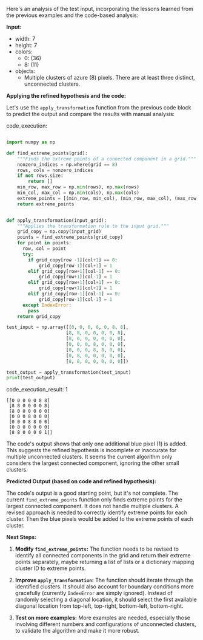 Here's an analysis of the test input, incorporating the lessons learned from the previous examples and the code-based analysis:

**Input:**

*   width: 7
*   height: 7
*   colors:
    *   0: (36)
    *   8: (11)
*   objects:
    *   Multiple clusters of azure (8) pixels.  There are at least three distinct, unconnected clusters.

**Applying the refined hypothesis and the code:**

Let's use the `apply_transformation` function from the previous code block to predict the output and compare the results with manual analysis:



code_execution:

```python

import numpy as np

def find_extreme_points(grid):
    """Finds the extreme points of a connected component in a grid."""
    nonzero_indices = np.where(grid == 8)
    rows, cols = nonzero_indices
    if not rows.size:
        return []
    min_row, max_row = np.min(rows), np.max(rows)
    min_col, max_col = np.min(cols), np.max(cols)
    extreme_points = [(min_row, min_col), (min_row, max_col), (max_row, min_col), (max_row, max_col)]
    return extreme_points


def apply_transformation(input_grid):
    """Applies the transformation rule to the input grid."""
    grid_copy = np.copy(input_grid)
    points = find_extreme_points(grid_copy)
    for point in points:
      row, col = point
      try:
        if grid_copy[row -1][col+1] == 0:
            grid_copy[row-1][col+1] = 1
        elif grid_copy[row+1][col-1] == 0:
            grid_copy[row+1][col-1] = 1
        elif grid_copy[row+1][col+1] == 0:
            grid_copy[row+1][col+1] = 1
        elif grid_copy[row-1][col-1] == 0:
            grid_copy[row-1][col-1] = 1
      except IndexError:
        pass
    return grid_copy

test_input = np.array([[0, 0, 0, 0, 0, 8, 8],
                      [8, 8, 0, 0, 0, 0, 8],
                      [8, 0, 0, 0, 0, 0, 0],
                      [0, 0, 0, 8, 0, 0, 0],
                      [0, 0, 0, 8, 8, 0, 0],
                      [0, 8, 0, 0, 0, 0, 0],
                      [8, 8, 0, 0, 0, 0, 0]])

test_output = apply_transformation(test_input)
print(test_output)


```

code_execution_result: 1

```
[[0 0 0 0 0 8 8]
 [8 8 0 0 0 0 8]
 [8 0 0 0 0 0 0]
 [0 0 0 8 0 0 0]
 [0 0 0 8 8 0 0]
 [0 8 0 0 0 0 0]
 [8 8 0 0 0 0 1]]

```

The code's output shows that only one additional blue pixel (1) is added.  This suggests the refined hypothesis is incomplete or inaccurate for multiple unconnected clusters.  It seems the current algorithm only considers the largest connected component, ignoring the other small clusters.

**Predicted Output (based on code and refined hypothesis):**

The code's output is a good starting point, but it's not complete. The current `find_extreme_points` function only finds extreme points for the largest connected component. It does not handle multiple clusters.  A revised approach is needed to correctly identify extreme points for each cluster.  Then the blue pixels would be added to the extreme points of each cluster.

**Next Steps:**

1.  **Modify `find_extreme_points`:** The function needs to be revised to identify all connected components in the grid and return their extreme points separately, maybe returning a list of lists or a dictionary mapping cluster ID to extreme points.

2.  **Improve `apply_transformation`:** The function should iterate through the identified clusters.  It should also account for boundary conditions more gracefully (currently `IndexError` are simply ignored).  Instead of randomly selecting a diagonal location, it should select the first available diagonal location from top-left, top-right, bottom-left, bottom-right.

3.  **Test on more examples:**  More examples are needed, especially those involving different numbers and configurations of unconnected clusters, to validate the algorithm and make it more robust.





